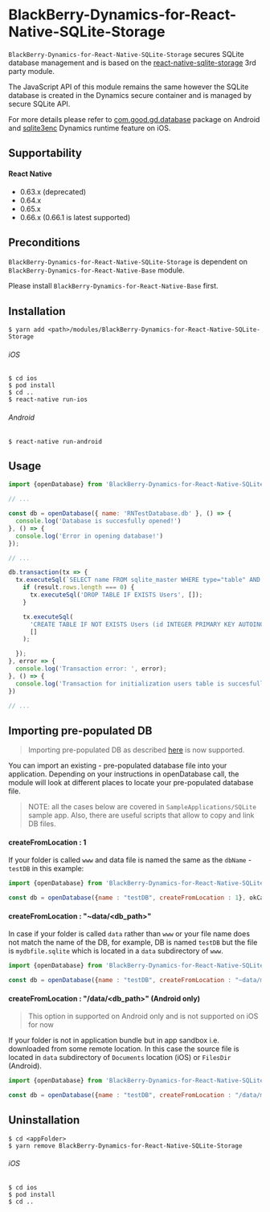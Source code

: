 # BlackBerry-Dynamics-for-React-Native-SQLite-Storage

`BlackBerry-Dynamics-for-React-Native-SQLite-Storage` secures SQLite database management and is based on the [react-native-sqlite-storage](https://github.com/andpor/react-native-sqlite-storage) 3rd party module.

The JavaScript API of this module remains the same however the SQLite database is created in the Dynamics secure container and is managed by secure SQLite API. 

For more details please refer to [com.good.gd.database](https://developer.blackberry.com/devzone/files/blackberry-dynamics/android/namespacecom_1_1good_1_1gd_1_1database.html) package on Android and [sqlite3enc](https://developer.blackberry.com/devzone/files/blackberry-dynamics/ios/sqlite.html) Dynamics runtime feature on iOS.

## Supportability
#### React Native
 - 0.63.x (deprecated)
 - 0.64.x
 - 0.65.x
 - 0.66.x (0.66.1 is latest supported)

## Preconditions
`BlackBerry-Dynamics-for-React-Native-SQLite-Storage` is dependent on `BlackBerry-Dynamics-for-React-Native-Base` module.

Please install `BlackBerry-Dynamics-for-React-Native-Base` first.
## Installation

    $ yarn add <path>/modules/BlackBerry-Dynamics-for-React-Native-SQLite-Storage

###### iOS
    $ cd ios
    $ pod install
    $ cd ..
    $ react-native run-ios
###### Android
    $ react-native run-android

## Usage
```javascript
import {openDatabase} from 'BlackBerry-Dynamics-for-React-Native-SQLite-Storage';

// ...

const db = openDatabase({ name: 'RNTestDatabase.db' }, () => {
  console.log('Database is succesfully opened!')
}, () => { 
  console.log('Error in opening database!')
});

// ...

db.transaction(tx => {
  tx.executeSql(`SELECT name FROM sqlite_master WHERE type="table" AND name="Users";`, [], (tx, result) => {
    if (result.rows.length === 0) {
      tx.executeSql('DROP TABLE IF EXISTS Users', []);
    }

    tx.executeSql(
      'CREATE TABLE IF NOT EXISTS Users (id INTEGER PRIMARY KEY AUTOINCREMENT, username VARCHAR(20), phone INT(10), address VARCHAR(255))',
      []
    );

  });
}, error => {
  console.log('Transaction error: ', error);
}, () => {
  console.log('Transaction for initialization users table is succesfully finished!');
})

// ...
```

## Importing pre-populated DB
> Importing pre-populated DB as described [here](https://github.com/andpor/react-native-sqlite-storage#importing-a-pre-populated-database) is now supported.

You can import an existing - pre-populated database file into your application. Depending on your instructions in openDatabase call, the module will look at different places to locate your pre-populated database file.

> NOTE: all the cases below are covered in `SampleApplications/SQLite` sample app.
Also, there are useful scripts that allow to copy and link DB files.

#### createFromLocation : 1
If your folder is called `www` and data file is named the same as the `dbName` - `testDB` in this example:
```javascript
import {openDatabase} from 'BlackBerry-Dynamics-for-React-Native-SQLite-Storage';

const db = openDatabase({name : "testDB", createFromLocation : 1}, okCallback,errorCallback);
```

#### createFromLocation : "~data/<db_path>"
In case if your folder is called `data` rather than `www` or your file name does not match the name of the DB, for example, DB is named `testDB` but the file is `mydbfile.sqlite` which is located in a `data` subdirectory of `www`.
```javascript
import {openDatabase} from 'BlackBerry-Dynamics-for-React-Native-SQLite-Storage';

const db = openDatabase({name : "testDB", createFromLocation : "~data/mydbfile.sqlite"}, okCallback,errorCallback);
```

#### createFromLocation : "/data/<db_path>" (Android only)
> This option in supported on Android only and is not supported on iOS for now

If your folder is not in application bundle but in app sandbox i.e. downloaded from some remote location. In this case the source file is located in `data` subdirectory of `Documents` location (iOS) or `FilesDir` (Android).
```javascript
import {openDatabase} from 'BlackBerry-Dynamics-for-React-Native-SQLite-Storage';

const db = openDatabase({name : "testDB", createFromLocation : "/data/mydbfile.sqlite"}, okCallback,errorCallback);
```

## Uninstallation
    $ cd <appFolder>
    $ yarn remove BlackBerry-Dynamics-for-React-Native-SQLite-Storage

###### iOS
    $ cd ios
    $ pod install
    $ cd ..
